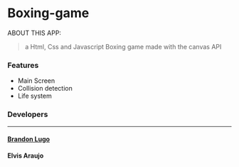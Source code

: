 # Boxing-game
<p>ABOUT THIS APP:</p>
<blockquote>a Html, Css and Javascript Boxing game made with the canvas API</blockquote>

<h3>Features</h3>
<ul>
   <li>Main Screen</li>
   <li>Collision detection</li>
   <li>Life system</li>
</ul>
<h3>Developers</h3>
<hr></hr>
<h4><a href="https://github.com/neobrandll">Brandon Lugo</a></h4>
<h4>Elvis Araujo</h4>

